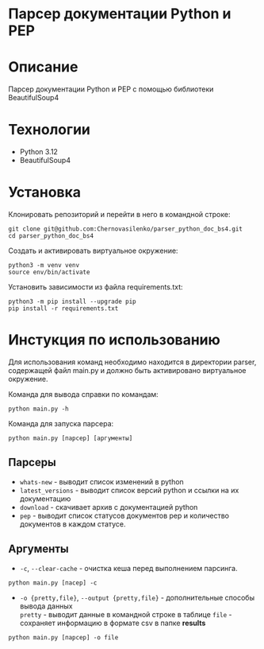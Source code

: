 # Парсер документации Python и PEP
# Описание
Парсер документации Python и PEP с помощью библиотеки BeautifulSoup4
# Технологии
- Python 3.12
- BeautifulSoup4
# Установка
Клонировать репозиторий и перейти в него в командной строке:
```
git clone git@github.com:Chernovasilenko/parser_python_doc_bs4.git
cd parser_python_doc_bs4
```
Cоздать и активировать виртуальное окружение:
```
python3 -m venv venv
source env/bin/activate
```
Установить зависимости из файла requirements.txt:
```
python3 -m pip install --upgrade pip
pip install -r requirements.txt
```

# Инстукция по использованию
Для использования команд необходимо находится в директории parser, содержащей файл main.py и должно быть активировано виртуальное окружение.

Команда для вывода справки по командам:
```
python main.py -h
```
Команда для запуска парсера:
```
python main.py [парсер] [аргументы]
```
## Парсеры
- `whats-new` - выводит список изменений в python
- `latest_versions` - выводит список версий python и ссылки на их документацию
- `download` - скачивает архив с документацией python
- `pep` - выводит список статусов документов pep
и количество документов в каждом статусе.
## Аргументы

- `-c`, `--clear-cache` - очистка кеша перед выполнением парсинга.
```
python main.py [пасер] -c
```
- `-o {pretty,file}`, `--output {pretty,file}`   - дополнительные способы вывода данных   
`pretty` - выводит данные в командной строке в таблице
`file` - сохраняет информацию в формате csv в папке **results**
```
python main.py [парсер] -o file
```
